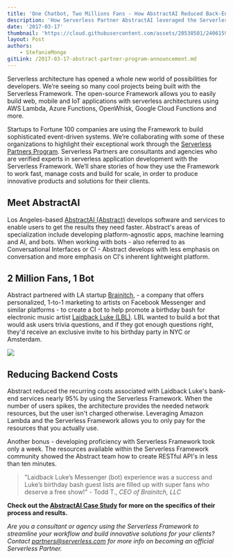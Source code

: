 ```yaml
---
title: 'One Chatbot, Two Millions Fans - How AbstractAI Reduced Back-End Costs By 95%'
description: 'How Serverless Partner AbstractAI leveraged the Serverless Framework and Lambda to reduce the cost of running back-end services by 95%.'
date: '2017-03-17'
thumbnail: 'https://cloud.githubusercontent.com/assets/20538501/24061595/08747a26-0b26-11e7-9faf-52c7e3ae3492.png'
layout: Post
authors:
    - StefanieMonge
gitLink: /2017-03-17-abstract-partner-program-announcement.md
---
```

Serverless architecture has opened a whole new world of possibilities for developers. We’re seeing so many cool projects being built with the Serverless Framework. The open-source Framework allows you to easily build web, mobile and IoT applications with serverless architectures using AWS Lambda, Azure Functions, OpenWhisk, Google Cloud Functions and more.

Startups to Fortune 100 companies are using the Framework to build sophisticated event-driven systems. We’re collaborating with some of these organizations to highlight their exceptional work through the [Serverless Partners Program](https://serverless.com/partners/). Serverless Partners are consultants and agencies who are verified experts in serverless application development with the Serverless Framework. We’ll share stories of how they use the Framework to work fast, manage costs and build for scale, in order to produce innovative products and solutions for their clients.

## Meet AbstractAI

Los Angeles-based [AbstractAI (Abstract)](http://www.abstract.ai/) develops software and services to enable users to get the results they need faster. Abstract's areas of specialization include developing platform-agnostic apps, machine learning and AI, and bots. When working with bots - also referred to as Conversational Interfaces or CI - Abstract develops with less emphasis on conversation and more emphasis on CI's inherent lightweight platform.

## 2 Million Fans, 1 Bot

Abstract partnered with LA startup [Brainitch](http://brainitch.com/), - a company that offers personalized, 1-to-1 marketing to artists on Facebook Messenger and similar platforms - to create a bot to help promote a birthday bash for electronic music artist [Laidback Luke (LBL)](https://www.facebook.com/OfficialLaidbackluke/). LBL wanted to build a bot that would ask users trivia questions, and if they got enough questions right, they'd receive an exclusive invite to his birthday party in NYC or Amsterdam.

<img src="https://scontent-lax3-1.xx.fbcdn.net/v/t1.0-9/15241180_10155018659806564_434315781857504498_n.jpg?oh=52595ac03a4afd91bd3efbee6caa4bf3&oe=5916BC77">

## Reducing Backend Costs

Abstract reduced the recurring costs associated with Laidback Luke's bank-end services nearly 95% by using the Serverless Framework. When the number of users spikes, the architecture provides the needed network resources, but the user isn't charged otherwise. Leveraging Amazon Lambda and the Serverless Framework allows you to only pay for the resources that you actually use.

Another bonus - developing proficiency with Serverless Framework took only a week. The resources available within the Serverless Framework community showed the Abstract team how to create RESTful API's in less than ten minutes.

>"Laidback Luke’s Messenger (bot) experience was a success and Luke’s birthday bash guest lists are filled up with super fans who deserve a free show!" - Todd T., *CEO of Brainitch, LLC*

**Check out the [AbstractAI Case Study](https://serverless.com/learn/reducing-backend-costs/) for more on the specifics of their process and results.**

*Are you a consultant or agency using the Serverless Framework to streamline your workflow and build innovative solutions for your clients? Contact partners@serverless.com for more info on becoming an official Serverless Partner.*

